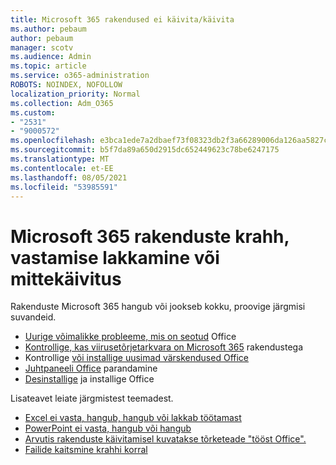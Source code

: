 ```yaml
---
title: Microsoft 365 rakendused ei käivita/käivita
ms.author: pebaum
author: pebaum
manager: scotv
ms.audience: Admin
ms.topic: article
ms.service: o365-administration
ROBOTS: NOINDEX, NOFOLLOW
localization_priority: Normal
ms.collection: Adm_O365
ms.custom:
- "2531"
- "9000572"
ms.openlocfilehash: e3bca1ede7a2dbaef73f08323db2f3a66289006da126aa5827cff6c78cf20128
ms.sourcegitcommit: b5f7da89a650d2915dc652449623c78be6247175
ms.translationtype: MT
ms.contentlocale: et-EE
ms.lasthandoff: 08/05/2021
ms.locfileid: "53985591"
---
```

# <a name="microsoft-365-apps-crash-stop-responding-or-dont-launch"></a>Microsoft 365 rakenduste krahh, vastamise lakkamine või mittekäivitus

Rakenduste Microsoft 365 hangub või jookseb kokku, proovige järgmisi suvandeid.

- [Uurige võimalikke probleeme, mis on seotud](https://support.office.com/article/powerpoint-isn-t-responding-hangs-or-freezes-652ede6e-e3d2-449a-a07f-8c800dfb948d#bkmk_addins) Office
- [Kontrollige, kas viirusetõrjetarkvara on Microsoft 365](https://support.office.com/article/powerpoint-isn-t-responding-hangs-or-freezes-652ede6e-e3d2-449a-a07f-8c800dfb948d?ocmsassetID#bkmk_conflict) rakendustega
- Kontrollige [või installige uusimad värskendused Office](https://support.office.com/article/update-office-and-your-computer-with-microsoft-update-2ab296f3-7f03-43a2-8e50-46de917611c5)
- [Juhtpaneeli Office](https://support.office.com/article/repair-an-office-application-7821d4b6-7c1d-4205-aa0e-a6b40c5bb88b) parandamine
- [Desinstallige](https://support.office.com/article/uninstall-office-from-a-pc-9dd49b83-264a-477a-8fcc-2fdf5dbf61d8) ja installige Office

Lisateavet leiate järgmistest teemadest.
- [Excel ei vasta, hangub, hangub või lakkab töötamast](https://support.office.com/article/excel-not-responding-hangs-freezes-or-stops-working-37e7d3c9-9e84-40bf-a805-4ca6853a1ff4)
- [PowerPoint ei vasta, hangub või hangub](https://support.office.com/article/powerpoint-isn-t-responding-hangs-or-freezes-652ede6e-e3d2-449a-a07f-8c800dfb948d)
- [Arvutis rakenduste käivitamisel kuvatakse tõrketeade "tööst Office".](https://support.office.com/article/i-get-a-stopped-working-error-when-i-start-office-applications-on-my-pc-52bd7985-4e99-4a35-84c8-2d9b8301a2fa)
- [Failide kaitsmine krahhi korral](https://support.office.com/article/help-protect-your-files-in-case-of-a-crash-551c29b1-6a4b-4415-a3ff-a80415b92f99)